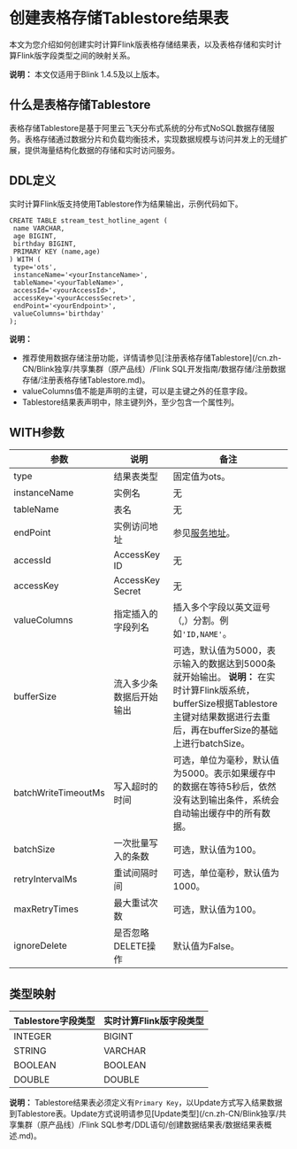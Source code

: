 # 创建表格存储Tablestore结果表

本文为您介绍如何创建实时计算Flink版表格存储结果表，以及表格存储和实时计算Flink版字段类型之间的映射关系。

**说明：** 本文仅适用于Blink 1.4.5及以上版本。

## 什么是表格存储Tablestore

表格存储Tablestore是基于阿里云飞天分布式系统的分布式NoSQL数据存储服务。表格存储通过数据分片和负载均衡技术，实现数据规模与访问并发上的无缝扩展，提供海量结构化数据的存储和实时访问服务。

## DDL定义

实时计算Flink版支持使用Tablestore作为结果输出，示例代码如下。

```
CREATE TABLE stream_test_hotline_agent (
 name VARCHAR,
 age BIGINT,
 birthday BIGINT,
 PRIMARY KEY (name,age)
) WITH (
 type='ots',
 instanceName='<yourInstanceName>',
 tableName='<yourTableName>',
 accessId='<yourAccessId>',
 accessKey='<yourAccessSecret>',
 endPoint='<yourEndpoint>',
 valueColumns='birthday'
); 
```

**说明：**

-   推荐使用数据存储注册功能，详情请参见[注册表格存储Tablestore](/cn.zh-CN/Blink独享/共享集群（原产品线）/Flink SQL开发指南/数据存储/注册数据存储/注册表格存储Tablestore.md)。
-   valueColumns值不能是声明的主键，可以是主键之外的任意字段。
-   Tablestore结果表声明中，除主键列外，至少包含一个属性列。

## WITH参数

|参数|说明|备注|
|--|--|--|
|type|结果表类型|固定值为ots。|
|instanceName|实例名|无|
|tableName|表名|无|
|endPoint|实例访问地址|参见[服务地址](/cn.zh-CN/功能介绍/基础概念/服务地址.md)。|
|accessId|AccessKey ID|无|
|accessKey|AccessKey Secret|无|
|valueColumns|指定插入的字段列名|插入多个字段以英文逗号（,）分割。例如`'ID,NAME'`。|
|bufferSize|流入多少条数据后开始输出|可选，默认值为5000，表示输入的数据达到5000条就开始输出。 **说明：** 在实时计算Flink版系统，bufferSize根据Tablestore主键对结果数据进行去重后，再在bufferSize的基础上进行batchSize。 |
|batchWriteTimeoutMs|写入超时的时间|可选，单位为毫秒，默认值为5000。表示如果缓存中的数据在等待5秒后，依然没有达到输出条件，系统会自动输出缓存中的所有数据。|
|batchSize|一次批量写入的条数|可选，默认值为100。|
|retryIntervalMs|重试间隔时间|可选，单位毫秒，默认值为1000。|
|maxRetryTimes|最大重试次数|可选，默认值为100。|
|ignoreDelete|是否忽略DELETE操作|默认值为False。|

## 类型映射

|Tablestore字段类型|实时计算Flink版字段类型|
|--------------|--------------|
|INTEGER|BIGINT|
|STRING|VARCHAR|
|BOOLEAN|BOOLEAN|
|DOUBLE|DOUBLE|

**说明：** Tablestore结果表必须定义有`Primary Key`，以Update方式写入结果数据到Tablestore表。Update方式说明请参见[Update类型](/cn.zh-CN/Blink独享/共享集群（原产品线）/Flink SQL参考/DDL语句/创建数据结果表/数据结果表概述.md)。

